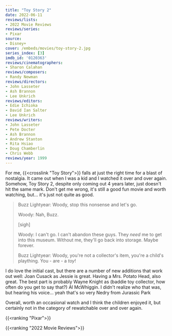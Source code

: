 ```yaml
---
title: "Toy Story 2"
date: 2022-06-11
reviews/lists:
- 2022 Movie Reviews
reviews/series:
- Pixar
source: 
- Disney+
cover: /embeds/movies/toy-story-2.jpg
series_index: [3]
imdb_id: '0120363'
reviews/cinematographers:
- Sharon Calahan
reviews/composers:
- Randy Newman
reviews/directors:
- John Lasseter
- Ash Brannon
- Lee Unkrich
reviews/editors:
- Edie Ichioka
- David Ian Salter
- Lee Unkrich
reviews/writers:
- John Lasseter
- Pete Docter
- Ash Brannon
- Andrew Stanton
- Rita Hsiao
- Doug Chamberlin
- Chris Webb
reviews/year: 1999
---
```

For me, {{<crosslink "Toy Story">}} falls at just the right time for a blast of nostalgia. It came out when I was a kid and I watched it over and over again. Somehow, Toy Story 2, despite only coming out 4 years later, just doesn't hit the same mark. Don't get me wrong, it's still a good fun movie and worth watching, but... it's just not quite as good. 

> Buzz Lightyear: Woody, stop this nonsense and let's go.
> 
> Woody: Nah, Buzz.
> 
> [sigh]
> 
> Woody: I can't go. I can't abandon these guys. They *need* me to get into this museum. Without me, they'll go back into storage. Maybe forever.
> 
> Buzz Lightyear: Woody, you're not a collector's item, you're a child's plaything. You - are - a *toy*! 

<!--more-->

I do love the initial cast, but there are a number of new additions that work out well: Joan Cusack as Jessie is great. Having a Mrs. Potato Head, also great. The best part is probably Wayne Knight as (baddie toy collector, how often do you get to say that?) Al McWhiggin. I didn't realize who that was, but hearing his voice... yeah that's so very Nedry from Jurassic Park

Overall, worth an occasional watch and I think the children enjoyed it, but certainly not in the category of rewatchable over and over again. 


{{<ranking "Pixar">}}

{{<ranking "2022 Movie Reviews">}}